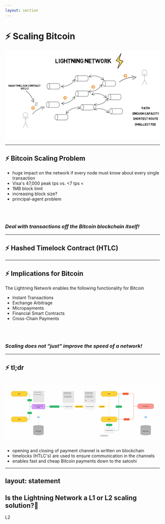 ```yaml
---
layout: section
---
```

# ⚡️ Scaling Bitcoin 

![Illustration](/img/lightning_illustration.png)

---

## ⚡️ Bitcoin Scaling Problem
- huge impact on the network if every node must know about every single transaction
- Visa's 47,000 peak tps vs. &lt;7 tps <
- 1MB block limit
- increasing block size?
- principal-agent problem

<br>
<br>

<v-click>

### *Deal with transactions off the Bitcoin blockchain itself!*

</v-click>

<!--
- performance needs to be competitive to TradFi
- higher block size -> less people have the necessary bandwidth & hardware
- centralization; blockchain trilemma
- decentralization advantages NEED to be conserved
- large miners are encourage to act on their own interests even more...
-->

---

## ⚡️ Hashed Timelock Contract (HTLC)

---

## ⚡️ Implications for Bitcoin
The Lightning Network enables the following functionality for Bitcoin

- Instant Transactions
- Exchange Arbitrage
- Micropayments
- Financial Smart Contracts
- Cross-Chain Payments

<br>
<br>

<v-click>

### *Scaling does not "just" improve the speed of a network!*

</v-click>

<!-- 
# Exchange Arbitrage
- current incentive to hold funds on exchanges
- massive cold storages for exchanges might not longer be necessary (I disagree)
  * Lightning isn't for large payments
  * institutions & whales  *exist*
              
# Micropayments
- no 3rd party custodian needed anymore
- e.g. paying per-megabyte for mobile internet

# Smart Contracts
- especially time sensitive
- complex transaction flows would be possible

# Cross-Chain Payments
- if hash function is similar across chains transactions could be routed across chains
 -->

---

## ⚡️ tl;dr
<br>
<img src="/img/lightning_flowchart.png" class="h-70 rounded" />

- opening and closing of payment channel is written on blockchain
- timelocks (HTLC's) are used to ensure communication in the channels
- enables fast and cheap Bitcoin payments down to the satoshi

---
layout: statement
---

## Is the Lightning Network a L1 or L2 scaling solution?🤔

<v-click>

L2

</v-click>

<!-- 
- L2
- but keep in mind that it enforcement still happens on the blockchain itself
  * deferral of state
  * opening and closing of payment channels
 -->
